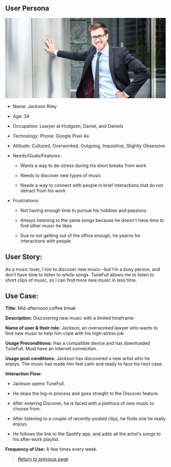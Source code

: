 ## User Persona

![Jackson](../img/man-persona.jpg)

* Name: Jackson Riley

* Age: 34

* Occupation: Lawyer at Hodgson, Daniel, and Daniels

* Technology: Phone: Google Pixel 4a 

* Attitude: Cultured, Overworked, Outgoing, Inquisitive, Slightly Obsessive

* Needs/Goals/Features: 

    * Wants a way to de-stress during his short breaks from work
    
    * Needs to discover new types of music
    
    * Needs a way to connect with people in brief interactions that do not detract from his work

* Frustrations:

    * Not having enough time to pursue his hobbies and passions
    
    * Always listening to the same songs because he doesn't have time to find other music he likes
    
    * Due to not getting out of the office enough, he yearns for interactions with people 

## User Story:

As a music lover, I *live* to discover new music--but I’m a busy person, and don’t have time to listen to whole songs. TuneFull allows me to listen to short clips of music, so I can find more new music in less time.

## Use Case:

**Title:** Mid-afternoon coffee break

**Description:** Discovering new music with a limited timeframe

**Name of user & their role:** Jackson, an overworked lawyer who wants to find new music to help him cope with his high-stress job

**Usage Preconditions:** Has a compatible device and has downloaded TuneFull. Must have an internet connection.

**Usage post conditions:** Jackson has discovered a new artist who he enjoys. The music has made him feel calm and ready to face his next case.

**Interaction Flow:**

   * Jackson opens TuneFull. 
   
   * He skips the log-in process and goes straight to the Discover feature.
   
   * After entering Discover, he is faced with a plethora of new music to choose from.
   
   * After listening to a couple of recently-posted clips, he finds one he really enjoys.
   
   * He follows the link to the Spotify app, and adds all the artist's songs to his after-work playlist.

**Frequency of Use:** A few times every week.

> [Return to previous page](../intended-users.md)



